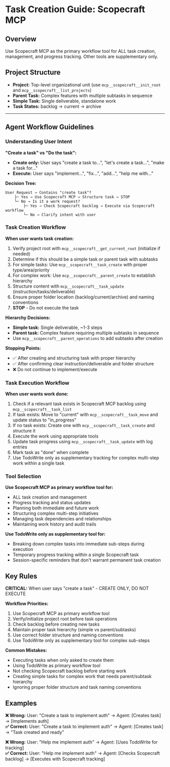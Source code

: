 # Task Creation Guide: Scopecraft MCP

## Overview
Use Scopecraft MCP as the primary workflow tool for ALL task creation, management, and progress tracking. Other tools are supplementary only.

## Project Structure
- **Project:** Top-level organizational unit (use `mcp__scopecraft__init_root` and `mcp__scopecraft__list_projects`)
- **Parent Task:** Complex features with multiple subtasks in sequence
- **Simple Task:** Single deliverable, standalone work
- **Task States:** backlog → current → archive

---

## Agent Workflow Guidelines

### Understanding User Intent

**"Create a task" vs "Do the task":**

- **Create only:** User says "create a task to...", "let's create a task...", "make a task for..."
- **Execute:** User says "implement...", "fix...", "add...", "help me with..."

**Decision Tree:**

```
User Request → Contains "create task"?
    ├─ Yes → Use Scopecraft MCP → Structure task → STOP
    └─ No → Is it a work request?
        ├─ Yes → Check Scopecraft backlog → Execute via Scopecraft workflow
        └─ No → Clarify intent with user
```

### Task Creation Workflow

**When user wants task creation:**

1. Verify project root with `mcp__scopecraft__get_current_root` (initialize if needed)
2. Determine if this should be a simple task or parent task with subtasks
3. For simple tasks: Use `mcp__scopecraft__task_create` with proper type/area/priority
4. For complex work: Use `mcp__scopecraft__parent_create` to establish hierarchy
5. Structure content with `mcp__scopecraft__task_update` (instruction/tasks/deliverable)
6. Ensure proper folder location (backlog/current/archive) and naming conventions
7. **STOP** - Do not execute the task

**Hierarchy Decisions:**
- **Simple task:** Single deliverable, ~1-3 steps
- **Parent task:** Complex feature requiring multiple subtasks in sequence
- Use `mcp__scopecraft__parent_operations` to add subtasks after creation

**Stopping Points:**
- ✅ After creating and structuring task with proper hierarchy
- ✅ After confirming clear instruction/deliverable and folder structure
- ❌ Do not continue to implement/execute

### Task Execution Workflow

**When user wants work done:**

1. Check if a relevant task exists in Scopecraft MCP backlog using `mcp__scopecraft__task_list`
2. If task exists: Move to "current" with `mcp__scopecraft__task_move` and update status to "in_progress"
3. If no task exists: Create one with `mcp__scopecraft__task_create` and structure it
4. Execute the work using appropriate tools
5. Update task progress using `mcp__scopecraft__task_update` with log entries
6. Mark task as "done" when complete
7. Use TodoWrite only as supplementary tracking for complex multi-step work within a single task

### Tool Selection

**Use Scopecraft MCP as primary workflow tool for:**

- ALL task creation and management
- Progress tracking and status updates
- Planning both immediate and future work
- Structuring complex multi-step initiatives
- Managing task dependencies and relationships
- Maintaining work history and audit trails

**Use TodoWrite only as supplementary tool for:**

- Breaking down complex tasks into immediate sub-steps during execution
- Temporary progress tracking within a single Scopecraft task
- Session-specific reminders that don't warrant permanent task creation

## Key Rules

**CRITICAL:** When user says "create a task" - CREATE ONLY, DO NOT EXECUTE

**Workflow Priorities:**
1. Use Scopecraft MCP as primary workflow tool
2. Verify/initialize project root before task operations
3. Check backlog before creating new tasks
4. Maintain proper task hierarchy (simple vs parent/subtasks)
5. Use correct folder structure and naming conventions
6. Use TodoWrite only as supplementary tool for complex sub-steps

**Common Mistakes:**
- Executing tasks when only asked to create them
- Using TodoWrite as primary workflow tool
- Not checking Scopecraft backlog before starting work
- Creating simple tasks for complex work that needs parent/subtask hierarchy
- Ignoring proper folder structure and task naming conventions

## Examples

**❌ Wrong:** User: "Create a task to implement auth" → Agent: [Creates task] → [Implements auth]  
**✅ Correct:** User: "Create a task to implement auth" → Agent: [Creates task] → "Task created and ready"

**❌ Wrong:** User: "Help me implement auth" → Agent: [Uses TodoWrite for tracking]  
**✅ Correct:** User: "Help me implement auth" → Agent: [Checks Scopecraft backlog] → [Executes with Scopecraft tracking]
